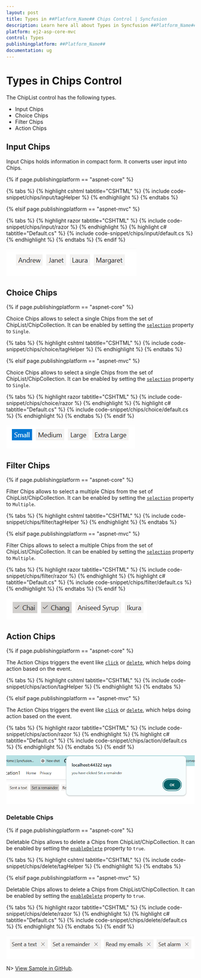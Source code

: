 ```yaml
---
layout: post
title: Types in ##Platform_Name## Chips Control | Syncfusion
description: Learn here all about Types in Syncfusion ##Platform_Name## Chips control of Syncfusion Essential JS 2 and more.
platform: ej2-asp-core-mvc
control: Types
publishingplatform: ##Platform_Name##
documentation: ug
---
```


# Types in Chips Control

The ChipList control has the following types.

* Input Chips
* Choice Chips
* Filter Chips
* Action Chips

## Input Chips

Input Chips holds information in compact form. It converts user input into Chips.

{% if page.publishingplatform == "aspnet-core" %}

{% tabs %}
{% highlight cshtml tabtitle="CSHTML" %}
{% include code-snippet/chips/input/tagHelper %}
{% endhighlight %}
{% endtabs %}

{% elsif page.publishingplatform == "aspnet-mvc" %}

{% tabs %}
{% highlight razor tabtitle="CSHTML" %}
{% include code-snippet/chips/input/razor %}
{% endhighlight %}
{% highlight c# tabtitle="Default.cs" %}
{% include code-snippet/chips/input/default.cs %}
{% endhighlight %}
{% endtabs %}
{% endif %}

![ASP.NET Input Chips Control](images/input-chip.png)

## Choice Chips

{% if page.publishingplatform == "aspnet-core" %}

Choice Chips allows to select a single Chips from the set of ChipList/ChipCollection. It can be enabled by setting the [`selection`](https://help.syncfusion.com/cr/aspnetcore-js2/Syncfusion.EJ2.Buttons.ChipList.html#Syncfusion_EJ2_Buttons_ChipList_Selection) property to `Single`.

{% tabs %}
{% highlight cshtml tabtitle="CSHTML" %}
{% include code-snippet/chips/choice/tagHelper %}
{% endhighlight %}
{% endtabs %}

{% elsif page.publishingplatform == "aspnet-mvc" %}

Choice Chips allows to select a single Chips from the set of ChipList/ChipCollection. It can be enabled by setting the [`selection`](https://help.syncfusion.com/cr/aspnetmvc-js2/Syncfusion.EJ2.Buttons.ChipList.html#Syncfusion_EJ2_Buttons_ChipList_Selection) property to `Single`.

{% tabs %}
{% highlight razor tabtitle="CSHTML" %}
{% include code-snippet/chips/choice/razor %}
{% endhighlight %}
{% highlight c# tabtitle="Default.cs" %}
{% include code-snippet/chips/choice/default.cs %}
{% endhighlight %}
{% endtabs %}
{% endif %}

![ASP.NET Choice Chips Control](images/choice-chip.png)

## Filter Chips

{% if page.publishingplatform == "aspnet-core" %}

Filter Chips allows to select a multiple Chips from the set of ChipList/ChipCollection. It can be enabled by setting the [`selection`](https://help.syncfusion.com/cr/aspnetcore-js2/Syncfusion.EJ2.Buttons.ChipList.html#Syncfusion_EJ2_Buttons_ChipList_Selection) property to `Multiple`.

{% tabs %}
{% highlight cshtml tabtitle="CSHTML" %}
{% include code-snippet/chips/filter/tagHelper %}
{% endhighlight %}
{% endtabs %}

{% elsif page.publishingplatform == "aspnet-mvc" %}

Filter Chips allows to select a multiple Chips from the set of ChipList/ChipCollection. It can be enabled by setting the [`selection`](https://help.syncfusion.com/cr/aspnetmvc-js2/Syncfusion.EJ2.Buttons.ChipList.html#Syncfusion_EJ2_Buttons_ChipList_Selection) property to `Multiple`.

{% tabs %}
{% highlight razor tabtitle="CSHTML" %}
{% include code-snippet/chips/filter/razor %}
{% endhighlight %}
{% highlight c# tabtitle="Default.cs" %}
{% include code-snippet/chips/filter/default.cs %}
{% endhighlight %}
{% endtabs %}
{% endif %}

![ASP.NET Filter Chips Control](images/filter-chip.png)

## Action Chips

{% if page.publishingplatform == "aspnet-core" %}

The Action Chips triggers the event like [`click`](https://help.syncfusion.com/cr/aspnetcore-js2/Syncfusion.EJ2.Buttons.ChipList.html#Syncfusion_EJ2_Buttons_ChipList_Click) or [`delete`](https://help.syncfusion.com/cr/aspnetcore-js2/Syncfusion.EJ2.Buttons.ChipList.html#Syncfusion_EJ2_Buttons_ChipList_Delete), which helps doing action based on the event.

{% tabs %}
{% highlight cshtml tabtitle="CSHTML" %}
{% include code-snippet/chips/action/tagHelper %}
{% endhighlight %}
{% endtabs %}

{% elsif page.publishingplatform == "aspnet-mvc" %}

The Action Chips triggers the event like [`click`](https://help.syncfusion.com/cr/aspnetmvc-js2/Syncfusion.EJ2.Buttons.ChipList.html#Syncfusion_EJ2_Buttons_ChipList_Click) or [`delete`](https://help.syncfusion.com/cr/aspnetmvc-js2/Syncfusion.EJ2.Buttons.ChipList.html#Syncfusion_EJ2_Buttons_ChipList_Delete), which helps doing action based on the event.

{% tabs %}
{% highlight razor tabtitle="CSHTML" %}
{% include code-snippet/chips/action/razor %}
{% endhighlight %}
{% highlight c# tabtitle="Default.cs" %}
{% include code-snippet/chips/action/default.cs %}
{% endhighlight %}
{% endtabs %}
{% endif %}

![ASP.NET Actions Chips Control](images/action-chip.png)

### Deletable Chips

{% if page.publishingplatform == "aspnet-core" %}

Deletable Chips allows to delete a Chips from ChipList/ChipCollection. It can be enabled by setting the [`enableDelete`](https://help.syncfusion.com/cr/aspnetcore-js2/Syncfusion.EJ2.Buttons.ChipList.html#Syncfusion_EJ2_Buttons_ChipList_EnableDelete) property to `true`.

{% tabs %}
{% highlight cshtml tabtitle="CSHTML" %}
{% include code-snippet/chips/delete/tagHelper %}
{% endhighlight %}
{% endtabs %}

{% elsif page.publishingplatform == "aspnet-mvc" %}

Deletable Chips allows to delete a Chips from ChipList/ChipCollection. It can be enabled by setting the [`enableDelete`](https://help.syncfusion.com/cr/aspnetmvc-js2/Syncfusion.EJ2.Buttons.ChipList.html#Syncfusion_EJ2_Buttons_ChipList_EnableDelete) property to `true`.

{% tabs %}
{% highlight razor tabtitle="CSHTML" %}
{% include code-snippet/chips/delete/razor %}
{% endhighlight %}
{% highlight c# tabtitle="Default.cs" %}
{% include code-snippet/chips/delete/default.cs %}
{% endhighlight %}
{% endtabs %}
{% endif %}

![ASP.NET Deletable Chips Control](images/deletable-chip.png)

N> [View Sample in GitHub](https://github.com/SyncfusionExamples/ASP-NET-Core-UG-Examples/tree/main/Chips/ChipsSample).